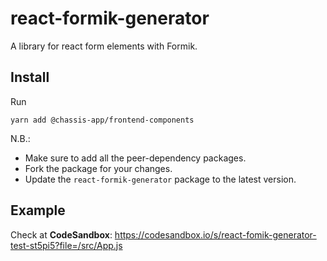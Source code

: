 # react-formik-generator

A library for react form elements with Formik.

## Install

Run

    yarn add @chassis-app/frontend-components

N.B.:

-   Make sure to add all the peer-dependency packages.
-   Fork the package for your changes.
-   Update the `react-formik-generator` package to the latest version.

## Example

Check at **CodeSandbox**: https://codesandbox.io/s/react-fomik-generator-test-st5pi5?file=/src/App.js
